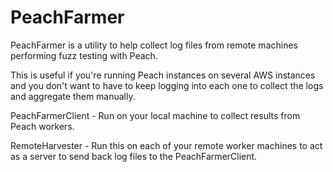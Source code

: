 PeachFarmer
===========

PeachFarmer is a utility to help collect log files from remote machines performing fuzz testing with Peach.

This is useful if you're running Peach instances on several AWS instances and you don't want to have to keep logging into each one to collect the logs and aggregate them manually.

PeachFarmerClient - Run on your local machine to collect results from Peach workers.

RemoteHarvester - Run this on each of your remote worker machines to act as a server to send back log files to the PeachFarmerClient.

